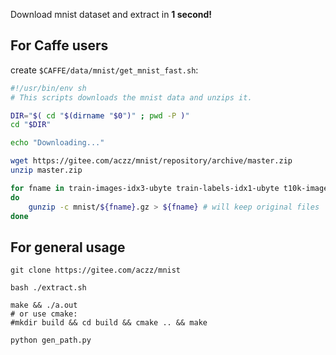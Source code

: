 Download mnist dataset and extract in **1 second!**

## For Caffe users

create `$CAFFE/data/mnist/get_mnist_fast.sh`:

```bash
#!/usr/bin/env sh
# This scripts downloads the mnist data and unzips it.

DIR="$( cd "$(dirname "$0")" ; pwd -P )"
cd "$DIR"

echo "Downloading..."

wget https://gitee.com/aczz/mnist/repository/archive/master.zip
unzip master.zip

for fname in train-images-idx3-ubyte train-labels-idx1-ubyte t10k-images-idx3-ubyte t10k-labels-idx1-ubyte
do
    gunzip -c mnist/${fname}.gz > ${fname} # will keep original files
done
```

## For general usage

```
git clone https://gitee.com/aczz/mnist

bash ./extract.sh

make && ./a.out
# or use cmake:
#mkdir build && cd build && cmake .. && make

python gen_path.py
```

